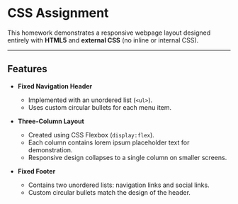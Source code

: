 # CSS Assignment

This homework demonstrates a responsive webpage layout designed entirely with **HTML5** and **external CSS** (no inline or internal CSS).  

---

## Features

- **Fixed Navigation Header**
  - Implemented with an unordered list (`<ul>`).
  - Uses custom circular bullets for each menu item.

- **Three-Column Layout**
  - Created using CSS Flexbox (`display:flex`).
  - Each column contains lorem ipsum placeholder text for demonstration.
  - Responsive design collapses to a single column on smaller screens.

- **Fixed Footer**
  - Contains two unordered lists: navigation links and social links.
  - Custom circular bullets match the design of the header.
